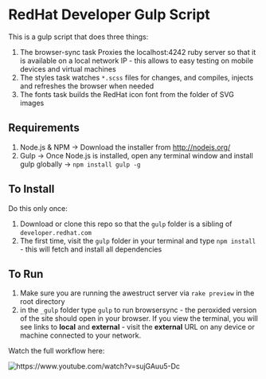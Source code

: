 # RedHat Developer Gulp Script

This is a gulp script that does three things:

1. The browser-sync task Proxies the localhost:4242 ruby server so that it is available on a local network IP - this allows to easy testing on mobile devices and virtual machines
2. The styles task watches `*.scss` files for changes, and compiles, injects and refreshes the browser when needed
3. The fonts task builds the RedHat icon font from the folder of SVG images


## Requirements

1. Node.js & NPM → Download the installer from <http://nodejs.org/>
2. Gulp → Once Node.js is installed, open any terminal window and install gulp globally → `npm install gulp -g`

## To Install

Do this only once:

1. Download or clone this repo so that the `gulp` folder is a sibling of `developer.redhat.com`
0. The first time, visit the `gulp` folder in your terminal and type `npm install` - this will fetch and install all dependencies 

## To Run

1. Make sure you are running the awestruct server via `rake preview` in the root directory
2. in the `_gulp` folder type `gulp` to run browsersync - the peroxided version of the site should open in your browser. If you view the terminal, you will see links to **local** and **external** - visit the **external** URL on any device or machine connected to your network.


Watch the full workflow here: 

![<https://www.youtube.com/watch?v=sujGAuu5-Dc>](http://wes.io/c0Jw/content)
